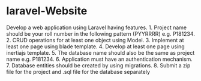 # laravel-Website
Develop a web application using Laravel having features. 1. Project name should be your roll number in the following pattern (PYYRRRR) e.g. P181234. 2. CRUD operations for at least one object using Model. 3. Implement at least one page using blade template. 4. Develop at least one page using inertiajs template. 5. The database name should also be the same as project name e.g. P181234. 6. Application must have an authentication mechanism. 7. Database entities should be created by using migrations. 8. Submit a zip file for the project and .sql file for the database separately
